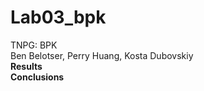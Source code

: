 # Lab03_bpk
TNPG: BPK <br/>
Ben Belotser, Perry Huang, Kosta Dubovskiy <br/>
**Results <br/>
Conclusions**
